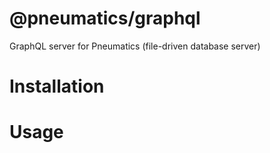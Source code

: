 # @pneumatics/graphql

GraphQL server for Pneumatics (file-driven database server)

# Installation

# Usage
